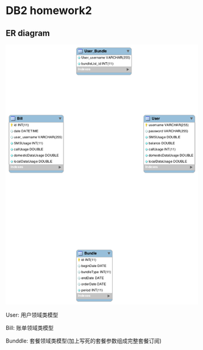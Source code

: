 # DB2 homework2

## ER diagram
![](img/ER.png)

User: 用户领域类模型

Bill: 账单领域类模型

Bunddle: 套餐领域类模型(加上写死的套餐参数组成完整套餐订阅)

